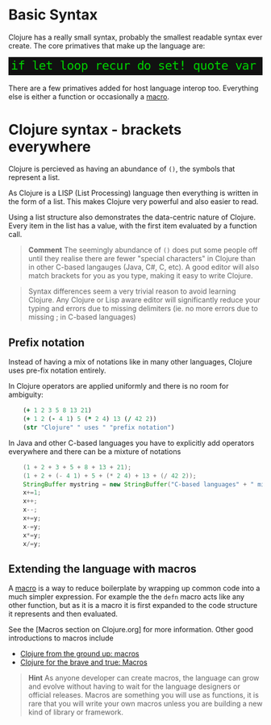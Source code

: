# Basic Syntax

Clojure has a really small syntax, probably the smallest readable syntax ever create.  The core primatives that make up the language are:

![Clojure primatives](/images/clojure-primatives-common.png)

There are a few primatives added for host language interop too.  Everything else is either a function or occasionally a [macro](http://clojure.org/reference/macros).


# Clojure syntax - brackets everywhere

  Clojure is percieved as having an abundance of `()`, the symbols that represent a list.  
  
  As Clojure is a LISP (List Processing) language then everything is written in the form of a list.  This makes Clojure very powerful and also easier to read.

  Using a list structure also demonstrates the data-centric nature of Clojure.  Every item in the list has a value, with the first item evaluated by a function call.

> **Comment** The seemingly abundance of `()` does put some people off until they realise there are fewer "special characters" in Clojure than in other C-based langauges (Java, C#, C, etc).  A good editor will also match brackets for you as you type, making it easy to write Clojure.

> Syntax differences seem a very trivial reason to avoid learning Clojure.  Any Clojure or Lisp aware editor will significantly reduce your typing and errors due to missing delimiters (ie. no more errors due to missing ; in C-based languages)


## Prefix notation

  Instead of having a mix of notations like in many other languages, Clojure uses pre-fix notation entirely.

  In Clojure operators are applied uniformly and there is no room for ambiguity:
```clojure
    (+ 1 2 3 5 8 13 21)
    (+ 1 2 (- 4 1) 5 (* 2 4) 13 (/ 42 2))
    (str "Clojure" " uses " "prefix notation")
```
  In Java and other C-based languages you have to explicitly add operators everywhere and there can be a mixture of notations

```java
    (1 + 2 + 3 + 5 + 8 + 13 + 21);
    (1 + 2 + (- 4 1) + 5 + (* 2 4) + 13 + (/ 42 2));
    StringBuffer mystring = new StringBuffer("C-based languages" + " mix " + "notation");
    x+=1; 
    x++; 
    x--; 
    x+=y; 
    x-=y; 
    x*=y; 
    x/=y;
```


## Extending the language with macros

A [macro](http://clojure.org/reference/macros) is a way to reduce boilerplate by wrapping up common code into a much simpler expression.  For example the the `defn` macro acts like any other function, but as it is a macro it is first expanded to the code structure it represents and then evaluated.

See the [Macros section on Clojure.org] for more information.  Other good introductions to macros include

* [Clojure from the ground up: macros](https://aphyr.com/posts/305-clojure-from-the-ground-up-macros)
* [Clojure for the brave and true: Macros](http://www.braveclojure.com/read-and-eval/#Macros)

> **Hint** As anyone developer can create macros, the language can grow and evolve without having to wait for the language designers or official releases.  Macros are something you will use as functions, it is rare that you will write your own macros unless you are building a new kind of library or framework.
